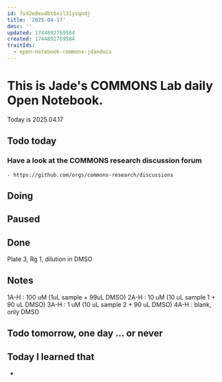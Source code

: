 ```yaml
---
id: 7v42e8eudbt6xil31ysqndj
title: '2025-04-17'
desc: ''
updated: 1744892769584
created: 1744892769584
traitIds:
  - open-notebook-commons-jdandois
---
```


# This is Jade's COMMONS Lab daily Open Notebook.

Today is 2025.04.17

## Todo today

### Have a look at the COMMONS research discussion forum
    - https://github.com/orgs/commons-research/discussions


###
###

## Doing

## Paused

## Done
Plate 3, Rg 1, dilution in DMSO 

## Notes
1A-H : 100 uM (1uL sample + 99uL DMSO)
2A-H : 10 uM (10 uL sample 1 + 90 uL DMSO)
3A-H : 1 uM (10 uL sample 2 + 90 uL DMSO)
4A-H : blank, only DMSO 

## Todo tomorrow, one day ... or never 

## Today I learned that

- 